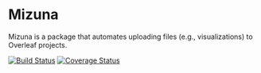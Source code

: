 # Mizuna

Mizuna is a package that automates uploading files (e.g., visualizations) to Overleaf projects.

[![Build Status](https://travis-ci.com/srodriguez1850/Mizuna.svg?branch=main)](https://travis-ci.com/srodriguez1850/Mizuna)
[![Coverage Status](https://coveralls.io/repos/github/srodriguez1850/Mizuna/badge.svg?branch=main)](https://coveralls.io/github/srodriguez1850/Mizuna?branch=main)